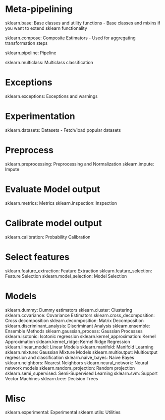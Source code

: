# Meta-pipelining
sklearn.base: Base classes and utility functions
    - Base classes and mixins if you want to extend sklearn functionality

sklearn.compose: Composite Estimators
    - Used for aggregating transformation steps

sklearn.pipeline: Pipeline

sklearn.multiclass: Multiclass classification

# Exceptions
sklearn.exceptions: Exceptions and warnings    

# Experimentation
sklearn.datasets: Datasets
    - Fetch/load popular datasets

# Preprocess
sklearn.preprocessing: Preprocessing and Normalization
sklearn.impute: Impute

# Evaluate Model output
sklearn.metrics: Metrics
sklearn.inspection: Inspection

# Calibrate model output
sklearn.calibration: Probability Calibration

# Select features
sklearn.feature_extraction: Feature Extraction
sklearn.feature_selection: Feature Selection
sklearn.model_selection: Model Selection

# Models
sklearn.dummy: Dummy estimators
sklearn.cluster: Clustering
sklearn.covariance: Covariance Estimators
sklearn.cross_decomposition: Cross decomposition
sklearn.decomposition: Matrix Decomposition
sklearn.discriminant_analysis: Discriminant Analysis
sklearn.ensemble: Ensemble Methods
sklearn.gaussian_process: Gaussian Processes
sklearn.isotonic: Isotonic regression
sklearn.kernel_approximation: Kernel Approximation
sklearn.kernel_ridge: Kernel Ridge Regression
sklearn.linear_model: Linear Models
sklearn.manifold: Manifold Learning
sklearn.mixture: Gaussian Mixture Models
sklearn.multioutput: Multioutput regression and classification
sklearn.naive_bayes: Naive Bayes
sklearn.neighbors: Nearest Neighbors
sklearn.neural_network: Neural network models
sklearn.random_projection: Random projection
sklearn.semi_supervised: Semi-Supervised Learning
sklearn.svm: Support Vector Machines
sklearn.tree: Decision Trees

# Misc
sklearn.experimental: Experimental
sklearn.utils: Utilities